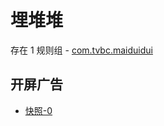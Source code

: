 # 埋堆堆

存在 1 规则组 - [com.tvbc.maiduidui](/src/apps/com.tvbc.maiduidui.ts)

## 开屏广告

- [快照-0](https://i.gkd.li/import/13699394)
